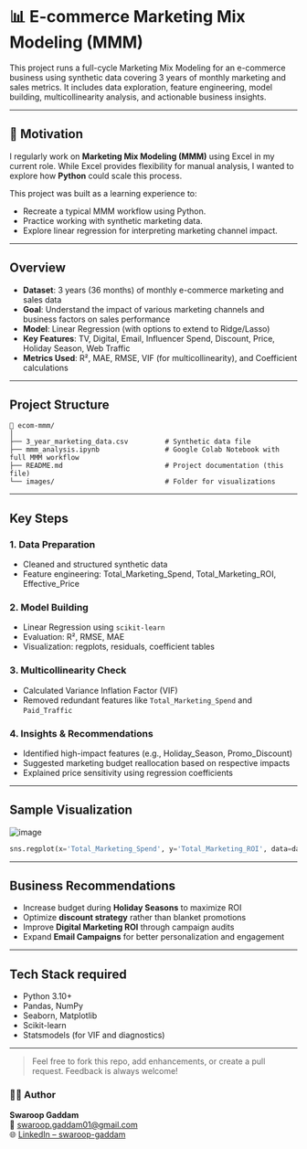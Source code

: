 # 📊 E-commerce Marketing Mix Modeling (MMM)

This project runs a full-cycle Marketing Mix Modeling for an e-commerce business using synthetic data covering 3 years of monthly marketing and sales metrics. It includes data exploration, feature engineering, model building, multicollinearity analysis, and actionable business insights.

---
## 🎯 Motivation

I regularly work on **Marketing Mix Modeling (MMM)** using Excel in my current role. While Excel provides flexibility for manual analysis, I wanted to explore how **Python** could scale this process.

This project was built as a learning experience to:
- Recreate a typical MMM workflow using Python.
- Practice working with synthetic marketing data.
- Explore linear regression for interpreting marketing channel impact.

---
  
##  Overview

-  **Dataset**: 3 years (36 months) of monthly e-commerce marketing and sales data
-  **Goal**: Understand the impact of various marketing channels and business factors on sales performance
-  **Model**: Linear Regression (with options to extend to Ridge/Lasso)
-  **Key Features**: TV, Digital, Email, Influencer Spend, Discount, Price, Holiday Season, Web Traffic
-  **Metrics Used**: R², MAE, RMSE, VIF (for multicollinearity), and Coefficient calculations

---

##  Project Structure

```
📂 ecom-mmm/
│
├── 3_year_marketing_data.csv         # Synthetic data file
├── mmm_analysis.ipynb                # Google Colab Notebook with full MMM workflow
├── README.md                         # Project documentation (this file)
└── images/                           # Folder for visualizations
```

---

##  Key Steps

### 1. Data Preparation
- Cleaned and structured synthetic data
- Feature engineering: Total_Marketing_Spend, Total_Marketing_ROI, Effective_Price

### 2. Model Building
- Linear Regression using `scikit-learn`
- Evaluation: R², RMSE, MAE
- Visualization: regplots, residuals, coefficient tables

### 3. Multicollinearity Check
- Calculated Variance Inflation Factor (VIF)
- Removed redundant features like `Total_Marketing_Spend` and `Paid_Traffic`

### 4. Insights & Recommendations
- Identified high-impact features (e.g., Holiday_Season, Promo_Discount)
- Suggested marketing budget reallocation based on respective impacts
- Explained price sensitivity using regression coefficients

---

##  Sample Visualization

![image](https://github.com/user-attachments/assets/56f1b9e6-e368-4c91-adf5-c4adc9495f49)
  
```python
sns.regplot(x='Total_Marketing_Spend', y='Total_Marketing_ROI', data=data)
```

---

##  Business Recommendations

- Increase budget during **Holiday Seasons** to maximize ROI
- Optimize **discount strategy** rather than blanket promotions
- Improve **Digital Marketing ROI** through campaign audits
- Expand **Email Campaigns** for better personalization and engagement

---

##  Tech Stack required

- Python 3.10+
- Pandas, NumPy
- Seaborn, Matplotlib
- Scikit-learn
- Statsmodels (for VIF and diagnostics)

---

> Feel free to fork this repo, add enhancements, or create a pull request. Feedback is always welcome!


### 👨‍💻 Author  
**Swaroop Gaddam**  
📧 [swaroop.gaddam01@gmail.com](mailto:swaroop.gaddam01@gmail.com)  
🌐 [LinkedIn – swaroop-gaddam](https://www.linkedin.com/in/swaroop-gaddam/)  
